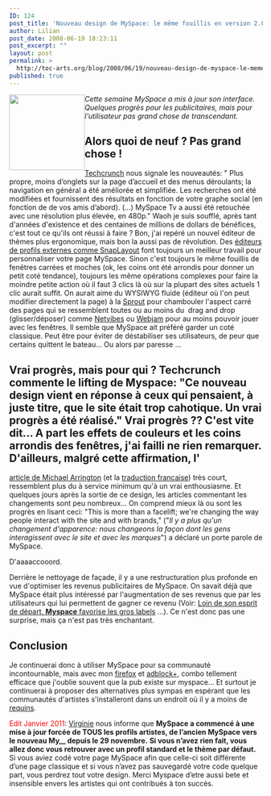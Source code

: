 ```yaml
---
ID: 124
post_title: 'Nouveau design de MySpace: le même fouillis en version 2.0'
author: Lilian
post_date: 2008-06-19 18:23:11
post_excerpt: ""
layout: post
permalink: >
  http://toc-arts.org/blog/2008/06/19/nouveau-design-de-myspace-le-meme-fouillis-en-version-20/
published: true
---
```

<img class="alignnone size-full wp-image-125 alignleft" style="float: left;" title="mypace" src="http://toc-arts.org/blog/wp-content/uploads/2008/06/mypace.jpg" alt="" width="150" height="150" />*Cette semaine MySpace a mis à jour son interface. Quelques progrès pour les publicitaires, mais pour l'utilisateur pas grand chose de transcendant.* 
## Alors quoi de neuf ? Pas grand chose !

[Techcrunch][1] nous signale les nouveautés: " Plus propre, moins d’onglets sur la page d’accueil et des menus déroulants; la navigation en général a été améliorée et simplifiée. Les recherches ont été modifiées et fournissent des résultats en fonction de votre graphe social (en fonction de de vos amis d’abord). (...) MySpace Tv a aussi été retouchée avec une résolution plus élevée, en 480p." Waoh je suis soufflé, après tant d'années d'existence et des centaines de millions de dollars de bénéfices, c'est tout ce qu'ils ont réussi à faire ? Bon, j'ai repéré un nouvel éditeur de thèmes plus ergonomique, mais bon la aussi pas de révolution. Des [éditeurs de profils externes comme SnapLayout][2] font toujours un meilleur travail pour personnaliser votre page MySpace. Sinon c'est toujours le même fouillis de fenêtres carrées et moches (ok, les coins ont été arrondis pour donner un petit coté tendance), toujours les même opérations complexes pour faire la moindre petite action où il faut 3 clics là où sur la plupart des sites actuels 1 clic aurait suffit. On aurait aime du WYSIWYG fluide (éditeur où l'on peut modifier directement la page) à la [Sprout][3] pour chambouler l'aspect carré des pages qui se ressemblent toutes ou au moins du  drag and drop (glisser/déposer) comme [Netvibes][4] ou [Webjam][5] pour au moins pouvoir jouer avec les fenêtres. Il semble que MySpace ait préféré garder un coté classique. Peut être pour éviter de déstabiliser ses utilisateurs, de peur que certains quittent le bateau... Ou alors par paresse ... 
## Vrai progrès, mais pour qui ? Techcrunch commente le lifting de Myspace: "Ce nouveau design vient en réponse à ceux qui pensaient, à juste titre, que le site était trop cahotique. Un vrai progrès a été réalisé." Vrai progrès ?? C'est vite dit... A part les effets de couleurs et les coins arrondis des fenêtres, j'ai failli ne rien remarquer. D'ailleurs, malgré cette affirmation, l'

[article de Michael Arrington][6] (et la [traduction francaise][1]) très court, ressemblent plus du à service minimum qu'à un vrai enthousiasme. Et quelques jours après la sortie de ce design, les articles commentant les changements sont peu nombreux... On comprend mieux là ou sont les progrès en lisant ceci: "This is more than a facelift; we're changing the way people interact with the site and with brands," ("*Il y a plus qu'un changement d'apparence: nous changeons la façon dont les gens interagissent avec le site et avec les marques*") a déclaré un porte parole de MySpace. <p class="r">
  D'aaaaccooord.
</p>

<p class="r">
  Derrière le nettoyage de façade, il y a une restructuration plus profonde en vue d'optimiser les revenus publicitaires de MySpace. On savait déjà que MySpace était plus intéressé par l'augmentation de ses revenus que par les utilisateurs qui lui permettent de gagner ce revenu (Voir: <a class="l" onmousedown="return clk(this.href,'','','res','3','')" href="http://www.numerama.com/magazine/9378-Loin-de-son-esprit-de-dpart-Myspace-favorise-les-gros-labels.html">Loin de son esprit de départ, <strong>Myspace</strong> favorise les gros labels</a><span class="l"> ...). Ce n'est donc pas une surprise, mais ça n'est pas très enchantant. </span>
</p>

<p class="r">
</p>

## Conclusion

<p class="r">
  <span class="l">Je continuerai donc à utiliser MySpace pour sa communauté incontournable, mais avec mon <a href="http://www.mozilla-europe.org/fr/firefox/">firefox</a> et <a href="http://adblockplus.org/">adblock+</a>, combo tellement efficace que j'oublie souvent que la pub existe sur myspace... Et surtout je continuerai à proposer des alternatives plus sympas en espérant que les communautés d'artistes s'installeront dans un endroit où il y a moins de <a href="http://fr.wikipedia.org/wiki/Rupert_Murdoch">requins</a>.</span>
</p>

<p class="r">
</p>

<p class="r">
  <span class="l"><span style="color: #ff0000;">Edit Janvier 2011</span>: <a href="http://virginieberger.com/2010/12/gaffe-upgrade-force-des-profils-myspace/">Virginie</a> nous informe que <strong>MySpace a commencé à une mise à jour forcée de TOUS les profils artistes, de l’ancien MySpace vers le nouveau My__ depuis le 29 novembre.</strong> <strong>Si vous n’avez rien fait, vous allez donc vous retrouver avec un profil standard et le thème par défaut. </strong>Si vous aviez codé votre page MySpace afin que celle-ci soit différente d’une page classique et si vous n’avez pas sauvegardé votre code quelque part, vous perdrez tout votre design. Merci Myspace d’etre aussi bete et insensible envers les artistes qui ont contribués à ton succès.</span>
</p>

 [1]: http://fr.techcrunch.com/2008/06/19/le-nouveau-design-de-myspace-est-en-ligne/
 [2]: http://www.snaplayout.com/weebly/
 [3]: http://toc-arts.org/blog/2008/06/06/creer-un-widget-avec-sprout-le-widget-des-bijoux-de-famille/
 [4]: http://www.netvibes.com
 [5]: http://www.webjam.com
 [6]: http://www.techcrunch.com/2008/06/12/redesign-a-first-step-in-bringing-order-to-the-myspace-chaos/